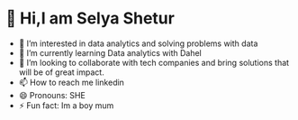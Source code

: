 # 👋 Hi,I am Selya Shetur
- 👀 I’m interested in data analytics and solving problems with data
- 🌱 I’m currently learning Data analytics with Dahel
- 💞️ I’m looking to collaborate with tech companies and bring solutions that will be of great impact. 
- 📫 How to reach me linkedin
- 😄 Pronouns: SHE
- ⚡ Fun fact: Im a boy mum
  
  
<!---
sallyalways/sallyalways is a ✨ special ✨ repository because its `README.md` (this file) appears on your GitHub profile.
You can click the Preview link to take a look at your changes.
--->
